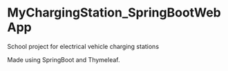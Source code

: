 # MyChargingStation_SpringBootWebApp
School project for electrical vehicle charging stations

Made using SpringBoot and Thymeleaf.
